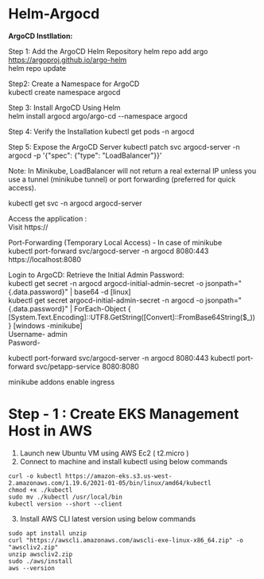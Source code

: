 # Helm-Argocd

**ArgoCD Instllation:**

Step 1: Add the ArgoCD Helm Repository
helm repo add argo https://argoproj.github.io/argo-helm  
helm repo update  

Step2: Create a Namespace for ArgoCD  
kubectl create namespace argocd  

Step 3: Install ArgoCD Using Helm  
helm install argocd argo/argo-cd --namespace argocd  

Step 4: Verify the Installation
kubectl get pods -n argocd

Step 5: Expose the ArgoCD Server
kubectl patch svc argocd-server -n argocd -p '{"spec": {"type": "LoadBalancer"}}'    

Note: In Minikube, LoadBalancer will not return a real external IP unless you use a tunnel (minikube tunnel) or port forwarding (preferred for quick access).  

kubectl get svc -n argocd argocd-server    

Access the application :   
Visit https://<EXTERNAL-IP>   

Port-Forwarding (Temporary Local Access) - In case of minikube  
kubectl port-forward svc/argocd-server -n argocd 8080:443  
https://localhost:8080  

Login to ArgoCD: Retrieve the Initial Admin Password:    
kubectl get secret -n argocd argocd-initial-admin-secret -o jsonpath="{.data.password}" | base64 -d  [linux]  
kubectl get secret argocd-initial-admin-secret -n argocd -o jsonpath="{.data.password}" | ForEach-Object { [System.Text.Encoding]::UTF8.GetString([Convert]::FromBase64String($_)) } [windows -minikube]  
Username- admin    
Pasword-     





kubectl port-forward svc/argocd-server -n argocd 8080:443
kubectl port-forward svc/petapp-service 8080:8080

minikube addons enable ingress

# Step - 1 : Create EKS Management Host in AWS #

1) Launch new Ubuntu VM using AWS Ec2 ( t2.micro )	  
2) Connect to machine and install kubectl using below commands  
```
curl -o kubectl https://amazon-eks.s3.us-west-2.amazonaws.com/1.19.6/2021-01-05/bin/linux/amd64/kubectl
chmod +x ./kubectl
sudo mv ./kubectl /usr/local/bin
kubectl version --short --client
```
3) Install AWS CLI latest version using below commands 
```
sudo apt install unzip
curl "https://awscli.amazonaws.com/awscli-exe-linux-x86_64.zip" -o "awscliv2.zip"
unzip awscliv2.zip
sudo ./aws/install
aws --version
